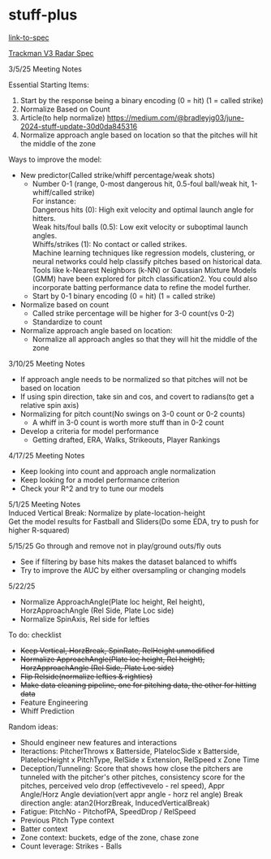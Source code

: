 # stuff-plus

[link-to-spec](https://docs.google.com/document/d/10daUDMT-W5eDnOqNCvLXCmvKB3Uf7R_lpSzxs3G73MQ/edit?tab=t.0)

[Trackman V3 Radar Spec](https://support.trackmanbaseball.com/hc/en-us/articles/5089413493787-V3-FAQs-Radar-Measurement-Glossary-Of-Terms)

3/5/25 Meeting Notes

Essential Starting Items:  
1. Start by the response being a binary encoding (0 = hit) (1 = called strike)
2. Normalize Based on Count  
  1. Article(to help normalize) https://medium.com/@bradleyjg03/june-2024-stuff-update-30d0da845316
3. Normalize approach angle based on location so that the pitches will hit the middle of the zone

Ways to improve the model:
  * New predictor(Called strike/whiff percentage/weak shots)
    * Number 0-1 (range, 0-most dangerous hit, 0.5-foul ball/weak hit, 1-whiff/called strike)  
      For instance:  
        Dangerous hits (0): High exit velocity and optimal launch angle for hitters.  
        Weak hits/foul balls (0.5): Low exit velocity or suboptimal launch angles.  
        Whiffs/strikes (1): No contact or called strikes.  
        Machine learning techniques like regression models, clustering, or neural networks could help classify pitches based on historical data. Tools like k-Nearest Neighbors (k-NN) or Gaussian Mixture Models (GMM) have been explored for pitch classification2. You could also incorporate batting performance data to refine the model further.  
    * Start by 0-1 binary encoding (0 = hit) (1 = called strike)
  * Normalize based on count 
    * Called strike percentage will be higher for 3-0 count(vs 0-2)
    * Standardize to count 
  * Normalize approach angle based on location:
    * Normalize all approach angles so that they will hit the middle of the zone 
    
    
3/10/25 Meeting Notes

* If approach angle needs to be normalized so that pitches will not be based on location
* If using spin direction, take sin and cos, and covert to radians(to get a relative spin axis)
* Normalizing for pitch count(No swings on 3-0 count or 0-2 counts)
  * A whiff in 3-0 count is worth more stuff than in 0-2 count
* Develop a criteria for model performance
  * Getting drafted, ERA, Walks, Strikeouts, Player Rankings
  
4/17/25 Meeting Notes

* Keep looking into count and approach angle normalization 
* Keep looking for a model performance criterion
* Check your R^2 and try to tune our models
    
5/1/25 Meeting Notes  
Induced Vertical Break: Normalize by plate-location-height  
Get the model results for Fastball and Sliders(Do some EDA, try to push for higher R-squared)  

5/15/25
Go through and remove not in play/ground outs/fly outs

* See if filtering by base hits makes the dataset balanced to whiffs
* Try to improve the AUC by either oversampling or changing models

5/22/25

* Normalize ApproachAngle(Plate loc height, Rel height), HorzApproachAngle (Rel Side, Plate Loc side)
* Normalize SpinAxis, Rel side for lefties
    
To do: checklist

- ~~Keep Vertical, HorzBreak, SpinRate, RelHeight unmodified~~
- ~~Normalize ApproachAngle(Plate loc height, Rel height), HorzApproachAngle (Rel Side, Plate Loc side)~~
- ~~Flip Relside(normalize lefties & righties)~~
- ~~Make data cleaning pipeline, one for pitching data, the other for hitting data~~
- Feature Engineering
- Whiff Prediction

Random ideas:

- Should engineer new features and interactions 
- Iteractions: PitcherThrows x Batterside, PlatelocSide x Batterside, PlatelocHeight x PitchType, RelSide x Extension, RelSpeed x Zone Time
- Deception/Tunneling: Score that shows how close the pitchers are tunneled with the pitcher's other pitches, consistency score for the pitches, perceived velo drop (effectivevelo - rel speed),
  Appr Angle/Horz Angle deviation(vert appr angle - horz rel angle)
  Break direction angle: atan2(HorzBreak, InducedVerticalBreak)
- Fatigue: PitchNo - PitchofPA, SpeedDrop / RelSpeed
- Previous Pitch Type context
- Batter context
- Zone context: buckets, edge of the zone, chase zone
- Count leverage: Strikes - Balls

    
